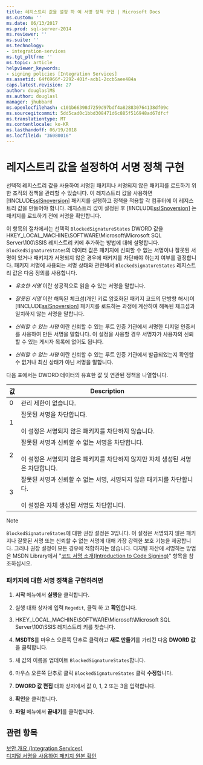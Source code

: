```yaml
---
title: 레지스트리 값을 설정 하 여 서명 정책 구현 | Microsoft Docs
ms.custom: ''
ms.date: 06/13/2017
ms.prod: sql-server-2014
ms.reviewer: ''
ms.suite: ''
ms.technology:
- integration-services
ms.tgt_pltfrm: ''
ms.topic: article
helpviewer_keywords:
- signing policies [Integration Services]
ms.assetid: 64f6966f-2292-401f-acb1-2ccb5aee484a
caps.latest.revision: 27
author: douglaslMS
ms.author: douglasl
manager: jhubbard
ms.openlocfilehash: c101b66398d7259d97bdf4a828830764138df09c
ms.sourcegitcommit: 5dd5cad0c1bbd308471d6c885f516948ad67dfcf
ms.translationtype: MT
ms.contentlocale: ko-KR
ms.lasthandoff: 06/19/2018
ms.locfileid: "36080016"
---
```

# <a name="implement-a-signing-policy-by-setting-a-registry-value"></a>레지스트리 값을 설정하여 서명 정책 구현
  선택적 레지스트리 값을 사용하여 서명된 패키지나 서명되지 않은 패키지를 로드하기 위한 조직의 정책을 관리할 수 있습니다. 이 레지스트리 값을 사용하면 [!INCLUDE[ssISnoversion](../includes/ssisnoversion-md.md)] 패키지를 실행하고 정책을 적용할 각 컴퓨터에 이 레지스트리 값을 만들어야 합니다. 레지스트리 값이 설정된 후 [!INCLUDE[ssISnoversion](../includes/ssisnoversion-md.md)] 는 패키지를 로드하기 전에 서명을 확인합니다.  
  
 이 항목의 절차에서는 선택적 `BlockedSignatureStates` DWORD 값을 HKEY_LOCAL_MACHINE\SOFTWARE\Microsoft\Microsoft SQL Server\100\SSIS 레지스트리 키에 추가하는 방법에 대해 설명합니다. `BlockedSignatureStates`의 데이터 값은 패키지에 신뢰할 수 없는 서명이나 잘못된 서명이 있거나 패키지가 서명되지 않은 경우에 패키지를 차단해야 하는지 여부를 결정합니다. 패키지 서명에 사용되는 서명 상태와 관련해서 `BlockedSignatureStates` 레지스트리 값은 다음 정의를 사용합니다.  
  
-   *유효한 서명* 이란 성공적으로 읽을 수 있는 서명을 말합니다.  
  
-   *잘못된 서명* 이란 해독된 체크섬(개인 키로 암호화된 패키지 코드의 단방향 해시)이 [!INCLUDE[ssISnoversion](../includes/ssisnoversion-md.md)] 패키지를 로드하는 과정에 계산하여 해독된 체크섬과 일치하지 않는 서명을 말합니다.  
  
-   *신뢰할 수 있는 서명* 이란 신뢰할 수 있는 루트 인증 기관에서 서명한 디지털 인증서를 사용하여 만든 서명을 말합니다. 이 설정을 사용할 경우 서명자가 사용자의 신뢰할 수 있는 게시자 목록에 없어도 됩니다.  
  
-   *신뢰할 수 없는 서명* 이란 신뢰할 수 있는 루트 인증 기관에서 발급되었는지 확인할 수 없거나 최신 상태가 아닌 서명을 말합니다.  
  
 다음 표에서는 DWORD 데이터의 유효한 값 및 연관된 정책을 나열합니다.  
  
|값|Description|  
|-----------|-----------------|  
|0|관리 제한이 없습니다.|  
|1|잘못된 서명을 차단합니다.<br /><br /> 이 설정은 서명되지 않은 패키지를 차단하지 않습니다.|  
|2|잘못된 서명과 신뢰할 수 없는 서명을 차단합니다.<br /><br /> 이 설정은 서명되지 않은 패키지를 차단하지 않지만 자체 생성된 서명은 차단합니다.|  
|3|잘못된 서명과 신뢰할 수 없는 서명, 서명되지 않은 패키지를 차단합니다.<br /><br /> 이 설정은 자체 생성된 서명도 차단합니다.|  
  
> [!NOTE]  
>  `BlockedSignatureStates`에 대한 권장 설정은 3입니다. 이 설정은 서명되지 않은 패키지나 잘못된 서명 또는 신뢰할 수 없는 서명에 대해 가장 강력한 보호 기능을 제공합니다. 그러나 권장 설정이 모든 경우에 적합하지는 않습니다. 디지털 자산에 서명하는 방법은 MSDN Library에서 "[코드 서명 소개(Introduction to Code Signing)](http://go.microsoft.com/fwlink/?LinkId=51414)" 항목을 참조하십시오.  
  
### <a name="to-implement-a-signing-policy-for-packages"></a>패키지에 대한 서명 정책을 구현하려면  
  
1.  **시작** 메뉴에서 **실행**을 클릭합니다.  
  
2.  실행 대화 상자에 입력 `Regedit`, 클릭 하 고 **확인**합니다.  
  
3.  HKEY_LOCAL_MACHINE\SOFTWARE\Microsoft\Microsoft SQL Server\100\SSIS 레지스트리 키를 찾습니다.  
  
4.  **MSDTS**를 마우스 오른쪽 단추로 클릭하고 **새로 만들기**를 가리킨 다음 **DWORD 값**을 클릭합니다.  
  
5.  새 값의 이름을 업데이트 `BlockedSignatureStates`합니다.  
  
6.  마우스 오른쪽 단추로 클릭 `BlockedSignatureStates` 클릭 **수정**합니다.  
  
7.  **DWORD 값 편집** 대화 상자에서 값 0, 1, 2 또는 3을 입력합니다.  
  
8.  **확인**을 클릭합니다.  
  
9. **파일** 메뉴에서 **끝내기**를 클릭합니다.  
  
## <a name="see-also"></a>관련 항목  
 [보안 개요 &#40;Integration Services&#41;](security/security-overview-integration-services.md)   
 [디지털 서명을 사용하여 패키지 원본 확인](security/identify-the-source-of-packages-with-digital-signatures.md)  
  
  